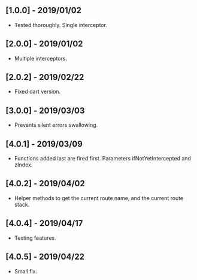 ## [1.0.0] - 2019/01/02

* Tested thoroughly. Single interceptor.

## [2.0.0] - 2019/01/02

* Multiple interceptors.

## [2.0.2] - 2019/02/22

* Fixed dart version.

## [3.0.0] - 2019/03/03

* Prevents silent errors swallowing.

## [4.0.1] - 2019/03/09

* Functions added last are fired first. Parameters ifNotYetIntercepted and zIndex.

## [4.0.2] - 2019/04/02

* Helper methods to get the current route name, and the current route stack.

## [4.0.4] - 2019/04/17

* Testing features.

## [4.0.5] - 2019/04/22

* Small fix.
